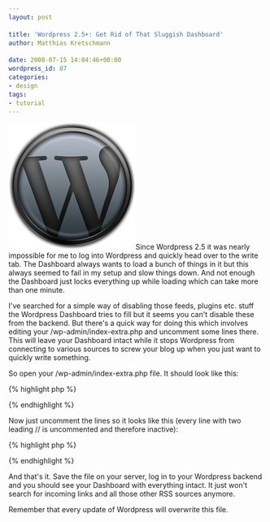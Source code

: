 ```yaml
---
layout: post

title: 'Wordpress 2.5+: Get Rid of That Sluggish Dashboard'
author: Matthias Kretschmann

date: 2008-07-15 14:04:46+00:00
wordpress_id: 87
categories:
- design
tags:
- tutorial
---
```


![Wordpress Logo by kremalicious](/media/wordpress-logo.png)Since Wordpress 2.5 it was nearly impossible for me to log into Wordpress and quickly head over to the write tab. The Dashboard always wants to load a bunch of things in it but this always seemed to fail in my setup and slow things down. And not enough the Dashboard just locks everything up while loading which can take more than one minute.

I've searched for a simple way of disabling those feeds, plugins etc. stuff the Wordpress Dashboard tries to fill but it seems you can't disable these from the backend. But there's a quick way for doing this which involves editing your /wp-admin/index-extra.php and uncomment some lines there. This will leave your Dashboard intact while it stops Wordpress from connecting to various sources to screw your blog up when you just want to quickly write something.
<!-- more -->

So open your /wp-admin/index-extra.php file. It should look like this:

{% highlight php %}
<?php
	require_once('admin.php');
	require( 'includes/dashboard.php' );
	require_once (ABSPATH . WPINC . '/rss.php');
	@header('Content-Type: ' . get_option('html_type') . '; charset=' . get_option('blog_charset'));
	switch ( $_GET['jax'] ) {
	case 'incominglinks' :
		wp_dashboard_incoming_links_output();
		break;
	case 'devnews' :
		wp_dashboard_rss_output( 'dashboard_primary' );
		break;
	case 'planetnews' :
		wp_dashboard_secondary_output();
		break;
	case 'plugins' :
		wp_dashboard_plugins_output();
		break;
	}
?>
{% endhighlight %}


Now just uncomment the lines so it looks like this (every line with two leading // is uncommented and therefore inactive):

{% highlight php %}
<?php
	require_once('admin.php');
	require( 'includes/dashboard.php' );
	// require_once (ABSPATH . WPINC . '/rss.php');
	@header('Content-Type: ' . get_option('html_type') . '; charset=' . get_option('blog_charset'));
	// switch ( $_GET['jax'] ) {
	// 
	// case 'incominglinks' :
	// 	wp_dashboard_incoming_links_output();
	// 	break;
	// 
	// case 'devnews' :
	// 	wp_dashboard_rss_output( 'dashboard_primary' );
	// 	break;
	// 
	// case 'planetnews' :
	// 	wp_dashboard_secondary_output();
	// 	break;
	// 
	// case 'plugins' :
	// 	wp_dashboard_plugins_output();
	// 	break;
	// 
	// }
?>
{% endhighlight %}

And that's it. Save the file on your server, log in to your Wordpress backend and you should see your Dashboard with everything intact. It just won't search for incoming links and all those other RSS sources anymore.

Remember that every update of Wordpress will overwrite this file.



